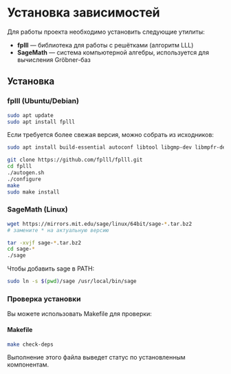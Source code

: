 # Установка зависимостей

Для работы проекта необходимо установить следующие утилиты:

- **fplll** — библиотека для работы с решётками (алгоритм LLL)
- **SageMath** — система компьютерной алгебры, используется для вычисления Gröbner-баз

## Установка

### fplll (Ubuntu/Debian)

```bash
sudo apt update
sudo apt install fplll
```

Если требуется более свежая версия, можно собрать из исходников:

```bash
sudo apt install build-essential autoconf libtool libgmp-dev libmpfr-dev libmpfi-dev

git clone https://github.com/fplll/fplll.git
cd fplll
./autogen.sh
./configure
make
sudo make install
```

### SageMath (Linux)

```bash
wget https://mirrors.mit.edu/sage/linux/64bit/sage-*.tar.bz2
# замените * на актуальную версию

tar -xvjf sage-*.tar.bz2
cd sage-*
./sage
```

Чтобы добавить sage в PATH:

```bash
sudo ln -s $(pwd)/sage /usr/local/bin/sage
```

### Проверка установки

Вы можете использовать Makefile для проверки:

#### Makefile

```bash
make check-deps
```

Выполнение этого файла выведет статус по установленным компонентам.
